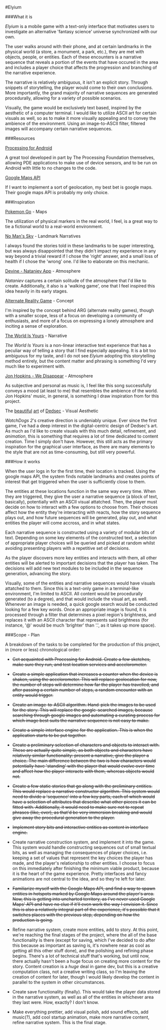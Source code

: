 #Elyium

###What it is

_Elyium_ is a mobile game with a text-only interface that motivates users to investigate an alternative 'fantasy science' universe synchronized with our own.

The user walks around with their phone, and at certain landmarks in the physical world (a store, a monument, a park, etc.), they are met with objects, people, or entities. Each of these encounters is a narrative sequence that reveals a portion of the events that have occured in the area and includes a player choice that affects the progression and branching of the narrative experience.

The narrative is relatively ambiguous, it isn't an explicit story. Through snippets of storytelling, the player would come to their own conclusions. More importantly, the grand majority of narrative sequences are generated procedurally, allowing for a variety of possible scenarios.

Visually, the game would be exclusively text based, inspired by the aesthetic of a computer terminal. I would like to utilize ASCII art for certain visuals as well, so as to make it more visually appealing and to convey the ambience of the environment. Using an image-to-ASCII filter, filtered images will accompany certain narrative sequences.

###Resources

[Processing for Android](http://android.processing.org/index.html)

A great tool developed in part by The Processing Foundation themselves, allowing PDE applications to make use of device sensors, and to be run on Android with little to no changes to the code.

[Google Maps API](https://developers.google.com/maps/)

If I want to implement a sort of geolocation, my best bet is google maps. Their google maps API is probably my only choice.

###Inspiration

[Pokemon Go](https://lh3.googleusercontent.com/dq_t7Is81-gkHYxKfAQ7PuLQBR-Qrte-7S1DsKFZnhaZATpibMSiw3aCrJzYik1x3IV5=h900) - Maps

The utilization of physical markers in the real world, I feel, is a great way to tie a fictional world to a real-world environment.

[No Man's Sky](https://cdn0.vox-cdn.com/uploads/chorus_asset/file/6952189/Atlas1a.jpg) - Landmark Narratives

I always found the stories told in these landmarks to be super interesting, but was always disappointed that they didn't impact my experience in any way beyond a trivial reward if I chose the 'right' answer, and a small loss of health if I chose the 'wrong' one. I'd like to elaborate on this mechanic.

[Devine - Nataniev App](https://www.youtube.com/watch?v=DBZCLjsI1bs) - Atmosphere

_Nataniev_ captures a certain solitude of the atmosphere that I'd like to create. Additionally, it also is a 'walking game', one that I feel inspired this idea heavily in its early stages.

[Alternate Reality Game](https://en.wikipedia.org/wiki/Alternate_reality_game) - Concept

I'm inspired by the concept behind ARG (alternate reality games), though with a smaller scope, less of a focus on developing a community of enthusiasts, and more of a focus on expressing a lonely atmosphere and inciting a sense of exploration.

[The World Is Yours](https://preview.c9users.io/sarahlauzon/final-project/final_project/index.html?_c9_id=livepreview3&_c9_host=https%3A%2F%2Fide.c9.io) - Narrative

_The World Is Yours_ is a non-linear interactive text experience that has a peculiar way of telling a story that I find especially appealing. It is a bit too ambiguous for my taste, and I do not see _Elyium_ adopting this storytelling method entirely, but the content matter and phrasing is something I'd very much like to experiment with.

[Jon Hopkins - We Disappear](https://www.youtube.com/watch?v=wqhCDbagWh8) - Atmosphere

As subjective and personal as music is, I feel like this song successfully conveys a mood (at least to me) that resembles the ambience of the world. Jon Hopkins' music, in general, is something I draw inspiration from for this project.

The [beautiful](https://s-media-cache-ak0.pinimg.com/736x/d4/2d/17/d42d1776fd77f66582758f56cc86ffa5.jpg) [art](http://nerdreactor.com/wp-content/uploads/2014/06/art-of-watch-dogs-6.jpg) of [Dedsec](http://orig08.deviantart.net/d21f/f/2016/166/3/f/dedsec_skull_noise_2_by_junguler-da6cg74.gif) - Visual Aesthetic

_WatchDogs 2_'s creative direction is undeniably unique. Ever since the first game, I've had a deep interest in the digital-centric design of Dedsec's art. As much as I'd like to create visuals with this much detail, refinement, and *animation*, this is something that requires a lot of time dedicated to content creation. Time I simply don't have. However, this still acts as the primary inspiration for the graphical user interface, as there are many elements to the style that are not as time-consuming, but still very powerful.

###How it works

When the user logs in for the first time, their location is tracked. Using the google maps API, the system finds notable landmarks and creates points of interest that get triggered when the user is sufficiently close to them.

The entities at these locations function in the same way every time. When they are triggered, they give the user a narrative sequence (a block of text, basically), potentially with an ASCII visual attatched. Then, the player must decide on how to interact with a few options to choose from. Their choices affect how the entity they're interacting with reacts, how the story sequence plays out, and how future sequences will be generated, play out, and what entities the player will come accross, and in what states.

Each narrative sequence is constructed using a variety of modular bits of text. Depending on some key elements of the constructed text, a selection of appropriate player choices will be queried and picked at random whilst avoiding presenting players with a repetitive set of decisions.

As the player discovers more key entities and interacts with them, all other entities will be alerted to important decisions that the player has taken. The decisions will add new text modules to be included in the sequence generation, advancing the story.

Visually, some of the entities and narrative sequences would have visuals attatched to them. Since this is a text-only game in a terminal-like environment, I'm limited to ASCII. All content would be procedurally generated (to a degree), and that would include the visual art, as well. Whenever an image is needed, a quick google search would be conducted looking for a few key words. Once an appropriate image is found, it is processed through a filter that determines a pixel region's brightness, and replaces it with an ASCII character that represents said brightness (for instance, '@' would be much 'brighter' than '.', as it takes up more space).

###Scope - Plan

A breakdown of the tasks to be completed for the production of this project, in (more or less) chronological order:

- ~~Get acquainted with Processing for Android. Create a few sketches, make sure they run, and test location services and accelorometer.~~

- ~~Create a simple application that increases a counter when the device is shaken, using the accelorometer. This will replace geolocation for now, the number of steps will determine how far the player has travelled, and after passing a certain number of steps, a random encounter with an entity would trigger.~~

- ~~Create an image-to-ASCII algorithm. Hand-pick the images to be used for the story. This will replace the google-searched images, because searching through google images and automating a curating process for which image best suits the narrative sequence is not easy to make.~~

- ~~Create a simple interface engine for the application. This is when the application starts to be put together.~~

- ~~Create a preliminary selection of characters and objects to interact with. These are actually quite simple, as both objects and characters have relatively similar functionality: present a narrative, give the player a choice. The main difference between the two is how characters would potentially have 'standing' with the player that would evolve over time and affect how the player interacts with them, whereas objects would not.~~

- ~~Create a few static stories that go along with the preliminary entities. This would replace a narrative constructor algorithm. This system would need to divide a 'sequence' into a few key parts, each of which would have a selection of attributes that describe what other pieces it can be fitted with. Additionally, it would need to make sure not to repeat phrases (like, ever), as that'd be very immersion breaking and would give away the procedural generation to the player.~~

- ~~Implement story bits and interactive entities as content in interface engine.~~

- Create narrative construction system, and implement it into the game. This system would handle constructing sequences out of small textual bits, as well as managing the consequences of player choices, i.e. keeping a set of values that represent the key choices the player has made, and the player's relationship to other entities. I choose to focus on this immediately after finishing the minimum viable product, because it is the heart of the game experience. Pretty interfaces and fancy animations are not central to the idea, and so they're left for later.

- ~~Familiarize myself with the Google Maps API, and find a way to spawn entities in hotspots marked by Google Maps around the player's area. Now, this is getting into uncharted territory, as I've never used Google Maps' API and have no clue if it'll even work the way I envision it. Since this is also a relatively integral part of the experience, it's possible that it switches places with the previous step, depending on how the production is going.~~

- Refine narrative system, create more entities, add to story. At this point, we're reaching the final stages of the project, where the all of the base functionality is there (except for saving, which I've decided to do after this because as important as saving is, it's nowhere near as cool as getting all this other stuff done), and the polishing and refining phase begins. There's a lot of technical stuff that's working, but until now, there actually hasn't been a huge focus on creating more content for the story. Content creation is a *huge* deal in game dev, but this is a creative computation class, not a creative writing class, so I'm leaving the creation of content for later, though I would likely develop the content in parallel to the system in other circumstances.

- Create save functionality (finally). This would take the player data stored in the narrative system, as well as all of the entities in whichever area they last were. How, exactly? I don't know.

- Make everything prettier, add visual polish, add sound effects, add music(?), add cool startup animation, make more narrative content, refine narrative system. This is the final stage.